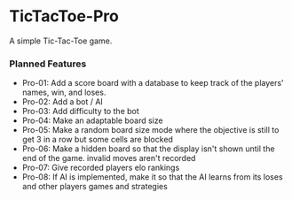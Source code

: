 # TicTacToe-Pro

A simple Tic-Tac-Toe game.

### Planned Features
- Pro-01: Add a score board with a database to keep track of the players' names, win, and loses.
- Pro-02: Add a bot / AI
- Pro-03: Add difficulty to the bot
- Pro-04: Make an adaptable board size
- Pro-05: Make a random board size mode where the objective is still to get 3 in a row but some cells are blocked
- Pro-06: Make a hidden board so that the display isn't shown until the end of the game. invalid moves aren't recorded
- Pro-07: Give recorded players elo rankings
- Pro-08: If AI is implemented, make it so that the AI learns from its loses and other players games and strategies